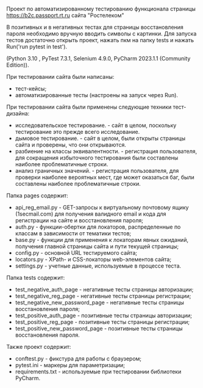 Проект по автоматизированному тестированию функционала страницы https://b2c.passport.rt.ru сайта "Ростелеком"

В позитивных и в негативных тестах для страницы восстановления пароля необходимо вручную вводить символы с картинки.
Для запуска тестов достаточно открыть проект, нажать пкм на папку tests и нажать Run('run pytest in test').

(Python 3.10 , PyTest 7.3.1, Selenium 4.9.0, PyCharm 2023.1.1 (Community Edition)).


При тестировании сайта были написаны:
- тест-кейсы;
- автоматизированные тесты (настроены на запуск через Run).

При тестировании сайта были применены следующие техники тест-дизайна:
- исследовательское тестирование. - сайт в целом, поскольку тестирование это прежде всего исследование.
- дымовое тестирование. - сайт в целом, были открыты страницы сайта и проверены, что они открываются.
- разбиение на классы эквивалентности. - регистрация пользователя, для сокращения избыточного тестирования были составлены наиболее проблематичные строки.
- анализ граничных значений. - регистрация пользователя, для проверки наиболее вероятных мест, где может оказаться баг, были составлены наиболее проблематичные строки.


Папка pages содержит:
- api_reg_email.py - GET-запросы к виртуальному почтовому ящику (1secmail.com) для получения валидного email и кода для регистрации на сайте и восстановления пароля;
- auth.py - функции-обертки для локаторов, распределенные по классам в зависимости от тематики тестов;
- base.py - функции для применения к локаторам явных ожиданий, получения главной страницы сайта и пути текущей страницы;
- config.py - основной URL тестируемого сайта;
- locators.py - XPath- и CSS-локаторы web-элементов сайта;
- settings.py - учетные данные, используемые в процессе теста.

Папка tests содержит:
- test_negative_auth_page - негативные тесты страницы авторизации;
- test_negative_reg_page - негативные тесты страницы регистрации;
- test_negative_new_password_page - негативные тесты страницы восстановления пароля;
- test_positive_auth_page - позитивные тесты страницы авторизации;
- test_positive_reg_page - позитивные тесты страницы регистрации;
- test_positive_new_password_page - позитивные тесты страницы восстановления пароля.

Также проект содержит:
- conftest.py - фикстура для работы с браузером;
- pytest.ini - маркеры для параметризации;
- requirements.txt - используемые при тестировании библиотеки PyCharm.
